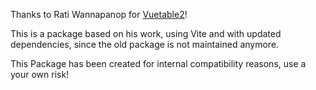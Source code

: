 Thanks to Rati Wannapanop for [Vuetable2](https://github.com/ratiw/vuetable-2.git)!

This is a package based on his work, using Vite and with updated dependencies, since the old package is not maintained anymore.

This Package has been created for internal compatibility reasons, use a your own risk! 